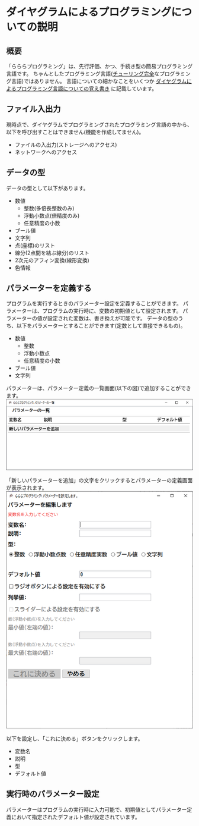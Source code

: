 # ダイヤグラムによるプログラミングについての説明

## 概要

「らららプログラミング」は、先行評価、かつ、手続き型の簡易プログラミング言語です。
ちゃんとしたプログラミング言語([チューリング完全](https://ja.wikipedia.org/wiki/%E3%83%81%E3%83%A5%E3%83%BC%E3%83%AA%E3%83%B3%E3%82%B0%E5%AE%8C%E5%85%A8)なプログラミング言語)ではありません。
言語についての細かなことをいくつか [ダイヤグラムによるプログラミング言語についての覚え書き](about_language.md) に記載しています。

## ファイル入出力

現時点で、ダイヤグラムでプログラミングされたプログラミング言語の中から、以下を呼び出すことはできません(機能を作成してません)。
- ファイルの入出力(ストレージへのアクセス)
- ネットワークへのアクセス

## データの型

データの型として以下があります。
- 数値
    - 整数(多倍長整数のみ)
    - 浮動小数点(倍精度のみ)
    - 任意精度の小数
- ブール値
- 文字列
- 点(座標)のリスト
- 線分(2点間を結ぶ線分)のリスト
- 2次元のアフィン変換(線形変換)
- 色情報

## パラメーターを定義する

プログラムを実行するときのパラメーター設定を定義することができます。
パラメーターは、プログラムの実行時に、変数の初期値として設定されます。
パラメーターの値が設定された変数は、書き換えが可能です。
データの型のうち、以下をパラメーターとすることができます(定数として直接できるもの)。

- 数値
    - 整数
    - 浮動小数点
    - 任意精度の小数
- ブール値
- 文字列

パラメーターは、パラメーター定義の一覧画面(以下の図)で追加することができます。
![パラメーター定義の一覧画面](./image/param_def_list_window.png "キャプチャ(パラメーター定義の一覧画面)")

「新しいパラメーターを追加」の文字をクリックするとパラメーターの定義画面が表示されます。
![パラメーターの定義画面](./image/param_def_window.png "キャプチャ(パラメーターの定義画面)")

以下を設定し、「これに決める」ボタンをクリックします。
- 変数名
- 説明
- 型
- デフォルト値

## 実行時のパラメーター設定

パラメーターはプログラムの実行時に入力可能で、初期値としてパラメーター定義において指定されたデフォルト値が設定されています。





